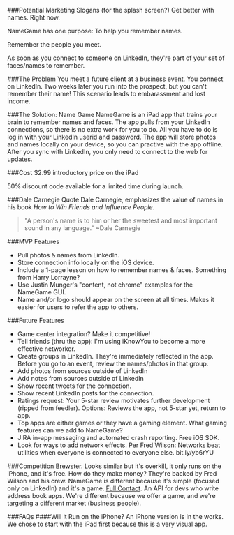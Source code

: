###Potential Marketing Slogans (for the splash screen?)
Get better with names. Right now.

NameGame has one purpose: To help you remember names.

Remember the people you meet. 

As soon as you connect to someone on LinkedIn, they're part of your set of faces/names to remember.



###The Problem
You meet a future client at a business event. You connect on LinkedIn.  Two weeks later you run into the prospect, but you can't remember their name! This scenario leads to embarassment and lost income.

###The Solution: Name Game
NameGame is an iPad app that trains your brain to remember names and faces. The app pulls from your LinkedIn connections, so there is no extra work for you to do. All you have to do is log in with your LinkedIn userid and password. The app will store photos and names locally on your device, so you can practive with the app offline. After you sync with LinkedIn, you only need to connect to the web for updates.

###Cost 
$2.99 introductory price on the iPad

50% discount code available for a limited time during launch.

###Dale Carnegie Quote
Dale Carnegie, emphasizes the value of names in his book *How to Win Friends and Influence People*. 

>"A person's name is to him or her the sweetest and most important sound in any language."
>~Dale Carnegie

###MVP Features
* Pull photos & names from LinkedIn.
* Store connection info locally on the iOS device.
* Include a 1-page lesson on how to remember names & faces. Something from Harry Lorrayne?
* Use Justin Munger's "content, not chrome" examples for the NameGame GUI.
* Name and/or logo should appear on the screen at all times. Makes it easier for users to refer the app to others.

###Future Features
* Game center integration? Make it competitive!
* Tell friends (thru the app): I'm using iKnowYou to become a more effective networker.
* Create groups in LinkedIn. They're immediately reflected in the app. Before you go to an event, review the names/photos in that group.
* Add photos from sources outside of LinkedIn
* Add notes from sources outside of LinkedIn
* Show recent tweets for the connection.
* Show recent LinkedIn posts for the connection.
* Ratings request: Your 5-star review motivates further development (ripped from feedler). Options: Reviews the app, not 5-star yet, return to app.
* Top apps are either games or they have a gaming element. What gaming features can we add to NameGame?
* JIRA in-app messaging and automated crash reporting. Free iOS SDK.
* Look for ways to add network effects. Per Fred Wilson: Networks beat utilities when everyone is connected to everyone else. bit.ly/yb6rYU

###Competition
[Brewster](https://www.brewster.com/). Looks similar but it's overkill, it only runs on the iPhone, and it's free. How do they make money?  They're backed by Fred Wilson and his crew. NameGame is different because it's simple (focused only on LinkedIn) and it's a game.
[Full Contact](http://www.fullcontact.com/). An API for devs who write address book apps. We're different because we offer a game, and we're targeting a different market (business people).


###FAQs
####Will it Run on the iPhone?
An iPhone version is in the works. We chose to start with the iPad first because this is a very visual app. 

